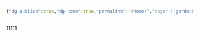```yaml
---
{"dg-publish":true,"dg-home":true,"permalink":"/home/","tags":["gardenEntry"],"dgPassFrontmatter":true,"created":"2024-01-18T10:08:52.672+08:00","updated":"2024-01-18T10:37:53.594+08:00"}
---
```



11111